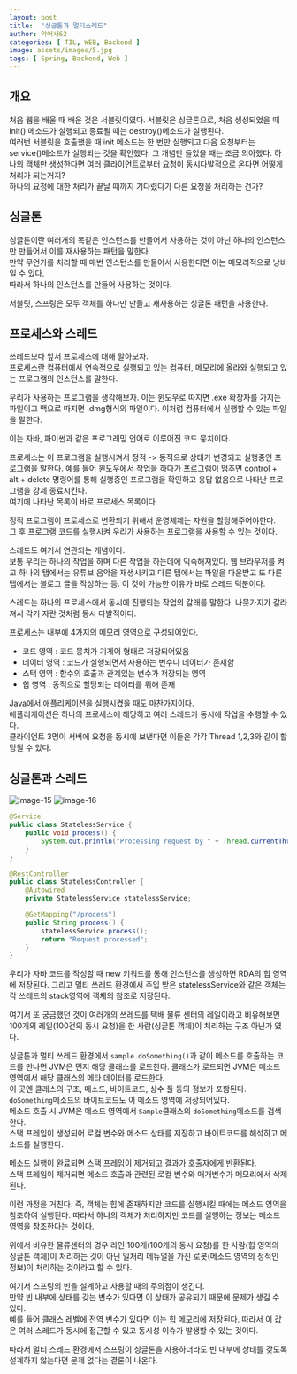 ```yaml
---
layout: post
title:  "싱글톤과 멀티스레드"
author: 악어새62
categories: [ TIL, WEB, Backend ]
image: assets/images/5.jpg
tags: [ Spring, Backend, Web ]
---
```

## 개요

처음 웹을 배울 때 배운 것은 서블릿이였다. 서블릿은 싱글톤으로, 처음 생성되었을 때 init() 메소드가 실행되고 종료될 때는 destroy()메소드가 실행된다.  
여러번 서블릿을 호출했을 때 init 메소드는 한 번만 실행되고 다음 요청부터는 service()메소드가 실행되는 것을 확인했다.
그 개념만 들었을 때는 조금 의아했다. 하나의 객체만 생성한다면 여러 클라이언트로부터 요청이 동시다발적으로 온다면 어떻게 처리가 되는거지?  
하나의 요청에 대한 처리가 끝날 때까지 기다렸다가 다른 요청을 처리하는 건가?  

## 싱글톤

싱글톤이란 여러개의 똑같은 인스턴스를 만들어서 사용하는 것이 아닌 하나의 인스턴스만 만들어서 이를 재사용하는 패턴을 말한다.  
만약 무언가를 처리할 때 매번 인스턴스를 만들어서 사용한다면 이는 메모리적으로 낭비일 수 있다.  
따라서 하나의 인스턴스를 만들어 사용하는 것이다.

서블릿, 스프링은 모두 객체를 하나만 만들고 재사용하는 싱글톤 패턴을 사용한다.

## 프로세스와 스레드

쓰레드보다 앞서 프로세스에 대해 알아보자.  
프로세스란 컴퓨터에서 연속적으로 실행되고 있는 컴퓨터, 메모리에 올라와 실행되고 있는 프로그램의 인스턴스를 말한다.

우리가 사용하는 프로그램을 생각해보자. 이는 윈도우로 따지면 .exe 확장자를 가지는 파일이고 맥으로 따지면 .dmg형식의 파일이다. 이처럼 컴퓨터에서 실행할 수 있는 파일을 말한다.

이는 자바, 파이썬과 같은 프로그래밍 언어로 이루어진 코드 뭉치이다.

프로세스는 이 프로그램을 실행시켜서 정적 -> 동적으로 상태가 변경되고 실행중인 프로그램을 말한다. 예를 들어 윈도우에서 작업을 하다가 프로그램이 멈추면 control + alt + delete 명령어를 통해 실행중인 프로그램을 확인하고 응답 없음으로 나타난 프로그램을 강제 종료시킨다.  
여기에 나타난 목록이 바로 프로세스 목록이다.  

정적 프로그램이 프로세스로 변환되기 위해서 운영체제는 자원을 할당해주어야한다.  
그 후 프로그램 코드를 실행시켜 우리가 사용하는 프로그램을 사용할 수 있는 것이다.

스레드도 여기서 연관되는 개념이다.  
보통 우리는 하나의 작업을 하며 다른 작업을 하는데에 익숙해져있다. 웹 브라우저를 켜고 하나의 탭에서는 유튜브 음악을 재생시키고 다른 탭에서는 파일을 다운받고 또 다른 탭에서는 블로그 글을 작성하는 등. 이 것이 가능한 이유가 바로 스레드 덕분이다.

스레드는 하나의 프로세스에서 동시에 진행되는 작업의 갈래를 말한다. 나뭇가지가 갈라져서 각기 자란 것처럼 동시 다발적이다.

프로세스는 내부에 4가지의 메모리 영역으로 구성되어있다.

* 코드 영역 : 코드 뭉치가 기계어 형태로 저장되어있음  
* 데이터 영역 : 코드가 실행되면서 사용하는 변수나 데이터가 존재함
* 스택 영역 : 함수의 호출과 관계있는 변수가 저장되는 영역
* 힙 영역 : 동적으로 할당되는 데이터를 위해 존재

Java에서 애플리케이션을 실행시켰을 때도 마찬가지이다.  
애플리케이션은 하나의 프로세스에 해당하고 여러 스레드가 동시에 작업을 수행할 수 있다.  
클라이언트 3명이 서버에 요청을 동시에 보낸다면 이들은 각각 Thread 1,2,3와 같이 할당될 수 있다.  

## 싱글톤과 스레드

![image-15](https://github.com/jh10253267/TIL/assets/108499717/0848a883-404a-42b8-ac1f-8825eb890fb7)
![image-16](https://github.com/jh10253267/TIL/assets/108499717/b30585f7-3b63-46ea-a08a-d6411550740d)
```java
@Service
public class StatelessService {
    public void process() {
        System.out.println("Processing request by " + Thread.currentThread().getName());
    }
}

@RestController
public class StatelessController {
    @Autowired
    private StatelessService statelessService;

    @GetMapping("/process")
    public String process() {
        statelessService.process();
        return "Request processed";
    }
}
```

우리가 자바 코드를 작성할 때 new 키워드를 통해 인스턴스를 생성하면 RDA의 힙 영역에 저장된다. 그리고 멀티 쓰레드 환경에서 주입 받은 statelessService와 같은 객체는 각 쓰레드의 stack영역에 객체의 참조로 저장된다.  

여기서 또 궁금했던 것이 여러개의 쓰레드를 택배 물류 센터의 레일이라고 비유해보면 100개의 레일(100건의 동시 요청)을 한 사람(싱글톤 객체)이 처리하는 구조 아닌가 였다.  

싱글톤과 멀티 쓰레드 환경에서 `sample.doSomething()`과 같이 메소드를 호출하는 코드를 만나면 JVM은 먼저 해당 클래스를 로드한다. 클래스가 로드되면 JVM은 메소드 영역에서 해당 클래스의 메타 데이터를 로드한다.  
이 곳엔 클래스의 구조, 메소드, 바이트코드, 상수 풀 등의 정보가 포함된다. `doSomething`메소드의 바이트코드도 이 메소드 영역에 저장되어있다.  
메소드 호출 시 JVM은 메소드 영역에서 `Sample`클래스의 `doSomething`메소드를 검색한다.  
스택 프레임이 생성되어 로컬 변수와 메소드 상태를 저장하고 바이트코드를 해석하고 메소드를 실행한다.

메소드 실행이 완료되면 스택 프레임이 제거되고 결과가 호출자에게 반환된다.  
스택 프레임이 제거되면 메소드 호출과 관련된 로컬 변수와 매개변수가 메모리에서 삭제된다.

이런 과정을 거친다. 즉, 객체는 힙에 존재하지만 코드를 실행시킬 때에는 메소드 영역을 참조하여 실행된다. 따라서 하나의 객체가 처리하지만 코드를 실행하는 정보는 메소드 영역을 참조한다는 것이다.

위에서 비유한 물류센터의 경우 라인 100개(100개의 동시 요청)를 한 사람(힙 영역의 싱글톤 객체)이 처리하는 것이 아닌 일처리 메뉴얼을 가진 로봇(메소드 영역의 정적인 정보)이 처리하는 것이라고 할 수 있다.

여기서 스프링의 빈을 설계하고 사용할 때의 주의점이 생긴다.  
만약 빈 내부에 상태를 갖는 변수가 있다면 이 상태가 공유되기 때문에 문제가 생길 수 있다.  
예를 들어 클래스 레벨에 전역 변수가 있다면 이는 힙 메모리에 저장된다. 따라서 이 값은 여러 스레드가 동시에 접근할 수 있고 동시성 이슈가 발생할 수 있는 것이다.

따라서 멀티 스레드 환경에서 스프링이 싱글톤을 사용하더라도 빈 내부에 상태를 갖도록 설계하지 않는다면 문제 없다는 결론이 나온다.